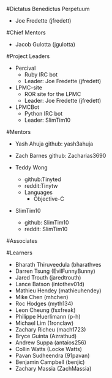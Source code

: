 #Dictatus Benedictus Perpetuum

- Joe Fredette (jfredett)

#Chief Mentors

- Jacob Gulotta (jgulotta)

#Project Leaders

- Percival
  - Ruby IRC bot
  - Leader: Joe Fredette (jfredett)
- LPMC-site
  - ROR site for the LPMC
  - Leader: Joe Fredette (jfredett)
- LPMCBot 
  - Python IRC bot
  - Leader: SlimTim10 
  
#Mentors

- Yash Ahuja 
  github: yash3ahuja

- Zach Barnes 
  github: Zacharias3690

- Teddy Wong 
  * github:Tinyted
  * reddit:Tinytw
  * Languages
    - Objective-C

- SlimTim10
  * github: SlimTim10
  * reddit: SlimTim10

#Associates


#Learners

- Bharath Thiruveedula (bharathves
- Darren Tsung (EvilFunnyBunny)
- Jared Trouth (jaredtrouth)
- Lance Batson (intothev01d)
- Mathieu Hendey (mathieuhendey)
- Mike Chen (mhchen)
- Roc Hodges (myth134)
- Leon Cheung (fsxfreak)
- Philippe Huerlimann (p-h)
- Michael Lim (1ronclaw)
- Zachary Richeu (mach1723)
- Bryce Guinta (Azrathud)
- Andrew Suppa (antaios256)
- Collin Watts (Locke Watts)
- Pavan Sudheendra (91pavan)
- Benjamin Campbell (benjic)
- Zachary Massia (ZachMassia)
